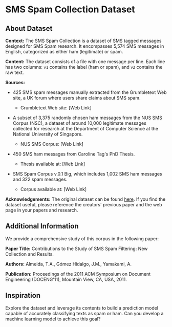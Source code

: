 # SMS Spam Collection Dataset

## About Dataset

**Context:**
The SMS Spam Collection is a dataset of SMS tagged messages designed for SMS Spam research. It encompasses 5,574 SMS messages in English, categorized as either ham (legitimate) or spam.

**Content:**
The dataset consists of a file with one message per line. Each line has two columns: `v1` contains the label (ham or spam), and `v2` contains the raw text.

**Sources:**
- 425 SMS spam messages manually extracted from the Grumbletext Web site, a UK forum where users share claims about SMS spam.
  - Grumbletext Web site: [Web Link]
  
- A subset of 3,375 randomly chosen ham messages from the NUS SMS Corpus (NSC), a dataset of around 10,000 legitimate messages collected for research at the Department of Computer Science at the National University of Singapore.
  - NUS SMS Corpus: [Web Link]

- 450 SMS ham messages from Caroline Tag's PhD Thesis.
  - Thesis available at: [Web Link]

- SMS Spam Corpus v.0.1 Big, which includes 1,002 SMS ham messages and 322 spam messages.
  - Corpus available at: [Web Link]

**Acknowledgements:**
The original dataset can be found [here](http://www.dt.fee.unicamp.br/~tiago/smsspamcollection/). If you find the dataset useful, please reference the creators' previous paper and the web page in your papers and research.

## Additional Information

We provide a comprehensive study of this corpus in the following paper:

**Paper Title:** Contributions to the Study of SMS Spam Filtering: New Collection and Results.

**Authors:** Almeida, T.A., Gómez Hidalgo, J.M., Yamakami, A.

**Publication:** Proceedings of the 2011 ACM Symposium on Document Engineering (DOCENG'11), Mountain View, CA, USA, 2011.

## Inspiration

Explore the dataset and leverage its contents to build a prediction model capable of accurately classifying texts as spam or ham. Can you develop a machine learning model to achieve this goal?
